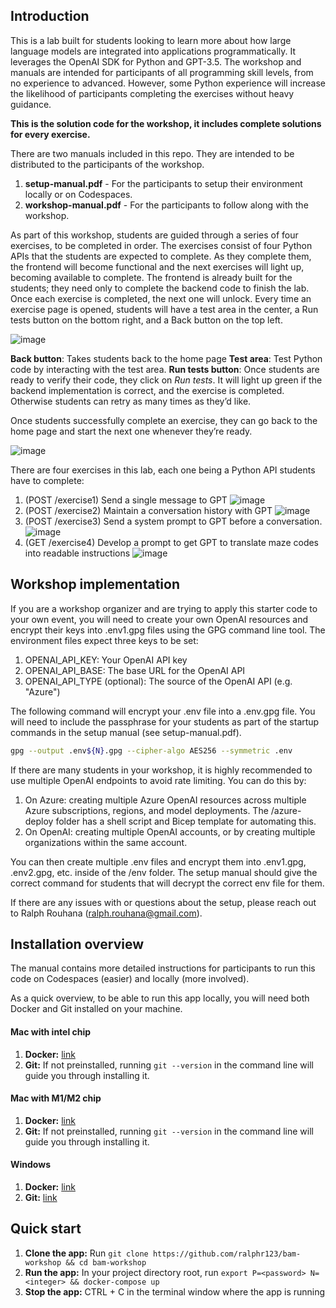 ## Introduction

This is a lab built for students looking to learn more about how large language models are integrated into applications programmatically. It leverages the OpenAI SDK for Python and GPT-3.5. The workshop and manuals are intended for participants of all programming skill levels, from no experience to advanced. However, some Python experience will increase the likelihood of participants completing the exercises without heavy guidance.

**This is the solution code for the workshop, it includes complete solutions for every exercise.**

There are two manuals included in this repo. They are intended to be distributed to the participants of the workshop.

1. **setup-manual.pdf** - For the participants to setup their environment locally or on Codespaces.
2. **workshop-manual.pdf** - For the participants to follow along with the workshop.

As part of this workshop, students are guided through a series of four exercises, to be completed in order. The exercises consist of four Python APIs that the students are expected to complete. As they complete them, the frontend will become functional and the next exercises will light up, becoming available to complete. The frontend is already built for the students; they need only to complete the backend code to finish the lab. Once each exercise is completed, the next one will unlock. Every time an exercise page is opened, students will have a test area in the center, a Run tests button on the bottom right, and a Back button on the top left.

![image](https://github.com/ralphr123/bex-workshop-sol/assets/29685125/87f83a6a-bd4f-4f6e-a39f-ee9d8a8fa882)

**Back button**: Takes students back to the home page
**Test area**: Test Python code by interacting with the test area.
**Run tests button**: Once students are ready to verify their code, they click on _Run tests_. It will light up green if the backend implementation is correct, and the exercise is completed. Otherwise students can retry as many times as they’d like.

Once students successfully complete an exercise, they can go back to the home page and start the next one whenever they’re ready.

![image](https://github.com/ralphr123/bex-workshop-sol/assets/29685125/920ecebd-ba6d-4dab-a502-a1210b4fbb18)

There are four exercises in this lab, each one being a Python API students have to complete:

1. (POST /exercise1) Send a single message to GPT
   ![image](https://github.com/ralphr123/bex-workshop-sol/assets/29685125/68762092-cb31-4f8d-9c4e-6af631de38e1)
2. (POST /exercise2) Maintain a conversation history with GPT
   ![image](https://github.com/ralphr123/bex-workshop-sol/assets/29685125/d80bf9e8-16f0-41eb-a814-5fff6d365349)
3. (POST /exercise3) Send a system prompt to GPT before a conversation.
   ![image](https://github.com/ralphr123/bex-workshop-sol/assets/29685125/6692d283-bc19-44c6-ae06-4db07989af78)
4. (GET /exercise4) Develop a prompt to get GPT to translate maze codes into readable instructions
   ![image](https://github.com/ralphr123/bex-workshop-sol/assets/29685125/391f964f-5def-4f4a-b2c6-2ee84553f62e)

## Workshop implementation

If you are a workshop organizer and are trying to apply this starter code to your own event, you will need to create your own OpenAI resources and encrypt their keys into .env1.gpg files using the GPG command line tool. The environment files expect three keys to be set:

1. OPENAI_API_KEY: Your OpenAI API key
2. OPENAI_API_BASE: The base URL for the OpenAI API
3. OPENAI_API_TYPE (optional): The source of the OpenAI API (e.g. "Azure")

The following command will encrypt your .env file into a .env.gpg file. You will need to include the passphrase for your students as part of the startup commands in the setup manual (see setup-manual.pdf).

```bash
gpg --output .env${N}.gpg --cipher-algo AES256 --symmetric .env
```

If there are many students in your workshop, it is highly recommended to use multiple OpenAI endpoints to avoid rate limiting. You can do this by:

1. On Azure: creating multiple Azure OpenAI resources across multiple Azure subscriptions, regions, and model deployments. The /azure-deploy folder has a shell script and Bicep template for automating this.
2. On OpenAI: creating multiple OpenAI accounts, or by creating multiple organizations within the same account.

You can then create multiple .env files and encrypt them into .env1.gpg, .env2.gpg, etc. inside of the /env folder. The setup manual should give the correct command for students that will decrypt the correct env file for them.

If there are any issues with or questions about the setup, please reach out to Ralph Rouhana (ralph.rouhana@gmail.com).

## Installation overview

The manual contains more detailed instructions for participants to run this code on Codespaces (easier) and locally (more involved).

As a quick overview, to be able to run this app locally, you will need both Docker and Git installed on your machine.

#### Mac with intel chip

1. **Docker:** [link](https://desktop.docker.com/mac/main/amd64/Docker.dmg?utm_source=docker&utm_medium=webreferral&utm_campaign=docs-driven-download-mac-amd64)
2. **Git:** If not preinstalled, running `git --version` in the command line will guide you through installing it.

#### Mac with M1/M2 chip

1. **Docker:** [link](https://desktop.docker.com/mac/main/arm64/Docker.dmg?utm_source=docker&utm_medium=webreferral&utm_campaign=docs-driven-download-mac-arm64)
2. **Git:** If not preinstalled, running `git --version` in the command line will guide you through installing it.

#### Windows

1. **Docker:** [link](https://desktop.docker.com/win/main/amd64/Docker%20Desktop%20Installer.exe)
2. **Git:** [link](https://github.com/git-for-windows/git/releases/download/v2.41.0.windows.1/Git-2.41.0-32-bit.exe)

## Quick start

1. **Clone the app:** Run `git clone https://github.com/ralphr123/bam-workshop && cd bam-workshop`
2. **Run the app:** In your project directory root, run `export P=<password> N=<integer> && docker-compose up`
3. **Stop the app:** CTRL + C in the terminal window where the app is running
